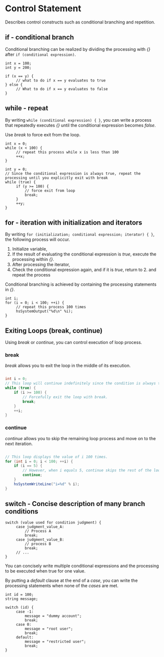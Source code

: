 
# Control Statement

Describes control constructs such as conditional branching and repetition.

## if - conditional branch

Conditional branching can be realized by dividing the processing with *{}* after `if (conditional expression)`.

```
int x = 100;
int y = 200;

if (x == y) {
     // what to do if x == y evaluates to true
} else {
     // What to do if x == y evaluates to false
}
```

## while - repeat

By writing `while (conditional expression) { }`, you can write a process that repeatedly executes *{}* until the conditional expression becomes *false*.

Use *break* to force exit from the loop.

```
int x = 0;
while (x < 100) {
     // repeat this process while x is less than 100
     ++x;
}

int y = 0;
// Since the conditional expression is always true, repeat the processing until you explicitly exit with break
while (true) {
     if (y >= 100) {
         // force exit from loop
         break;
     }
     ++y;
}
```

## for - iteration with initialization and iterators

By writing `for (initialization; conditional expression; iterator) { }`, the following process will occur.

1. Initialize variable,
2. If the result of evaluating the conditional expression is *true*, execute the processing within *{}*.
3. After processing the iterator,
4. Check the conditional expression again, and if it is *true*, return to 2. and repeat the process

Conditional branching is achieved by containing the processing statements in *{}*.

```
int i;
for (i = 0; i < 100; ++i) {
     // repeat this process 100 times
     hsSystemOutput("%d\n" %i);
}
```

## Exiting Loops (break, continue)

Using *break* or *continue*, you can control execution of loop process.

### break

*break* allows you to exit the loop in the middle of its execution.

```csharp

int i = 0;
// This loop will continue indefinitely since the condition is always true, unless explicitly exited with break.
while (true) {
    if (i >= 100) {
        // Forcefully exit the loop with break.
        break;
    }
    ++i;
}

```

### continue

*continue* allows you to skip the remaining loop process and move on to the next iteration.

```csharp

// This loop displays the value of i 100 times.
for (int i = 0; i < 100; ++i) {
    if (i == 5) {
        // However, when i equals 5, continue skips the rest of the loop, so nothing is displayed.
        continue;
    }
    hsSystemWriteLine("i=%d" % i);
}

```

## switch - Concise description of many branch conditions

```
switch (value used for condition judgment) {
     case judgment_value_A:
         // Process A
         break;
     case judgment_value_B:
         // process B
         break;
     // ...
}
```

You can concisely write multiple conditional expressions and the processing to be executed when true for one value.

By putting a *default* clause at the end of a *case*, you can write the processing statements when none of the *cases* are met.

```
int id = 100;
string message;

switch (id) {
     case -1:
         message = "dummy account";
         break;
     case 0:
         message = "root user";
         break;
     default:
         message = "restricted user";
         break;
}
```
